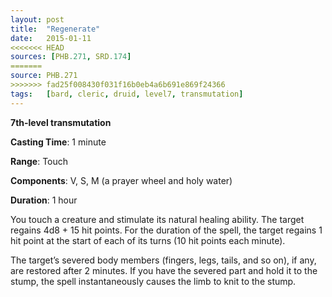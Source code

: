```yaml
---
layout: post
title:  "Regenerate"
date:   2015-01-11
<<<<<<< HEAD
sources: [PHB.271, SRD.174]
=======
source: PHB.271
>>>>>>> fad25f008430f031f16b0eb4a6b691e869f24366
tags:   [bard, cleric, druid, level7, transmutation]
---
```


**7th-level transmutation**

**Casting Time**: 1 minute

**Range**: Touch

**Components**: V, S, M (a prayer wheel and holy water)

**Duration**: 1 hour

You touch a creature and stimulate its natural healing ability. The target regains 4d8 + 15 hit points. For the duration of the spell, the target regains 1 hit point at the start of each of its turns (10 hit points each minute).

The target’s severed body members (fingers, legs, tails, and so on), if any, are restored after 2 minutes. If you have the severed part and hold it to the stump, the spell instantaneously causes the limb to knit to the stump.
